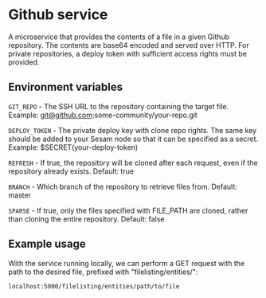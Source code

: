 # Github service
A microservice that provides the contents of a file in a given Github repository. The 
contents are base64 encoded and served over HTTP. For private repositories, a deploy token 
with sufficient access rights must be provided.

## Environment variables
``GIT_REPO`` - The SSH URL to the repository containing the target file.
Example: git@github.com:some-community/your-repo.git

``DEPLOY_TOKEN`` - The private deploy key with clone repo rights. The same key should be added to 
your Sesam node so that it can be specified as a secret. Example: $SECRET(your-deploy-token)

``REFRESH`` - If true, the repository will be cloned after each request, even if the repository
already exists. Default: true

``BRANCH`` - Which branch of the repository to retrieve files from. Default: master

``SPARSE`` - If true, only the files specified with FILE_PATH are cloned, rather than cloning the
entire repository. Default: false

## Example usage
With the service running locally, we can perform a GET request with the path to the desired file, prefixed with "filelisting/entities/":

``localhost:5000/filelisting/entities/path/to/file``
